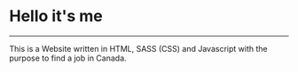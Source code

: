 <h1>Hello it's me</h1>
<hr>
This is a Website written in HTML, SASS (CSS) and Javascript with the purpose to find a job in Canada.